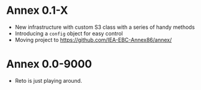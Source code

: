 

# Annex 0.1-X

* New infrastructure with custom S3 class with a series of handy methods
* Introducing a `config` object for easy control
* Moving project to <https://github.com/IEA-EBC-Annex86/annex/>

# Annex 0.0-9000

* Reto is just playing around.
